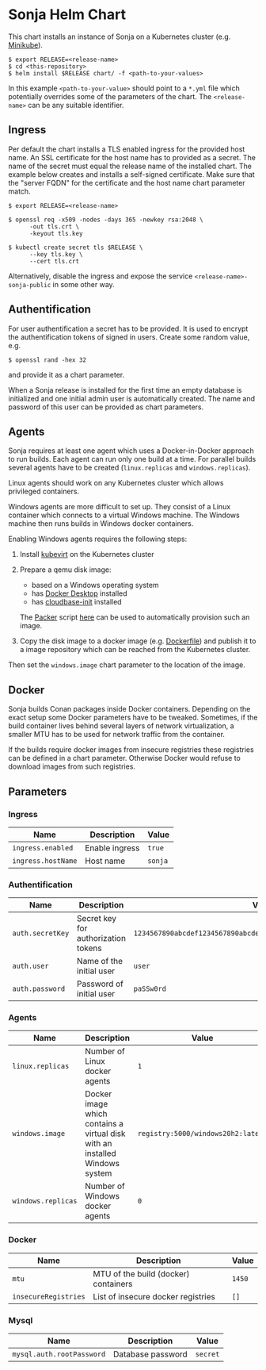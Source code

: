 # Sonja Helm Chart

This chart installs an instance of Sonja on a Kubernetes cluster (e.g.
[Minikube](https://minikube.sigs.k8s.io/)).

```
$ export RELEASE=<release-name>
$ cd <this-repository>
$ helm install $RELEASE chart/ -f <path-to-your-values>
```

In this example `<path-to-your-value>` should point to a `*.yml` file which
potentially overrides some of the parameters of the chart. The `<release-name>`
can be any suitable identifier.

## Ingress

Per default the chart installs a TLS enabled ingress for the provided host name.
An SSL certificate for the host name has to provided as a secret. The name of
the secret must equal the release name of the installed chart. The example below
creates and installs a self-signed certificate. Make sure that the "server FQDN"
for the certificate and the host name chart parameter match.

```
$ export RELEASE=<release-name>

$ openssl req -x509 -nodes -days 365 -newkey rsa:2048 \
      -out tls.crt \
      -keyout tls.key

$ kubectl create secret tls $RELEASE \
      --key tls.key \
      --cert tls.crt
```

Alternatively, disable the ingress and expose the service
`<release-name>-sonja-public` in some other way.

## Authentification

For user authentification a secret has to be provided. It is used to encrypt the
authentification tokens of signed in users. Create some random value,
e.g.

```
$ openssl rand -hex 32
```

and provide it as a chart parameter.

When a Sonja release is installed for the first time an empty database is
initialized and one initial admin user is automatically created. The name and
password of this user can be provided as chart parameters.

## Agents

Sonja requires at least one agent which uses a Docker-in-Docker approach to run
builds. Each agent can run only one build at a time. For parallel builds several
agents have to be created (`linux.replicas` and `windows.replicas`).

Linux agents should work on any Kubernetes cluster which allows privileged
containers.

Windows agents are more difficult to set up. They consist of a Linux container
which connects to a virtual Windows machine. The Windows machine then runs
builds in Windows docker containers.

Enabling Windows agents requires the following steps:

1. Install [kubevirt](https://kubevirt.io/) on the Kubernetes cluster
2. Prepare a qemu disk image:
    - based on a Windows operating system
    - has [Docker Desktop](https://www.docker.com/products/docker-desktop/) installed
    - has [cloudbase-init](https://cloudbase.it/cloudbase-init/) installed
    
   The [Packer](https://www.packer.io/) script
   [here](https://github.com/uboot/packer-windows/blob/win-qemu/windows_server_20h2_docker.json)
   can be used to automatically provision such an image.

3. Copy the disk image to a docker image (e.g.
   [Dockerfile](https://github.com/uboot/packer-windows/blob/win-qemu/Dockerfile.windows_20h2_docker))
   and publish it to a image repository which can be reached from the Kubernetes
   cluster.

Then set the `windows.image` chart parameter to the location of the image.

## Docker

Sonja builds Conan packages inside Docker containers. Depending on the exact
setup some Docker parameters have to be tweaked. Sometimes, if the build
container lives behind several layers of network virtualization, a smaller MTU
has to be used for network traffic from the container.

If the builds require docker
images from insecure registries these registries can be defined in a chart
parameter. Otherwise Docker would refuse to download images from such
registries.


## Parameters

### Ingress

| Name               | Description    | Value   |
| ------------------ | -------------- | ------- |
| `ingress.enabled`  | Enable ingress | `true`  |
| `ingress.hostName` | Host name      | `sonja` |


### Authentification

| Name             | Description                         | Value                                                              |
| ---------------- | ----------------------------------- | ------------------------------------------------------------------ |
| `auth.secretKey` | Secret key for authorization tokens | `1234567890abcdef1234567890abcdef1234567890abcdef1234567890abcdef` |
| `auth.user`      | Name of the initial user            | `user`                                                             |
| `auth.password`  | Password of initial user            | `paSSw0rd`                                                         |


### Agents

| Name               | Description                                                                 | Value                              |
| ------------------ | --------------------------------------------------------------------------- | ---------------------------------- |
| `linux.replicas`   | Number of Linux docker agents                                               | `1`                                |
| `windows.image`    | Docker image which contains a virtual disk with an installed Windows system | `registry:5000/windows20h2:latest` |
| `windows.replicas` | Number of Windows docker agents                                             | `0`                                |


### Docker

| Name                 | Description                          | Value  |
| -------------------- | ------------------------------------ | ------ |
| `mtu`                | MTU of the build (docker) containers | `1450` |
| `insecureRegistries` | List of insecure docker registries   | `[]`   |


### Mysql

| Name                      | Description       | Value    |
| ------------------------- | ----------------- | -------- |
| `mysql.auth.rootPassword` | Database password | `secret` |


